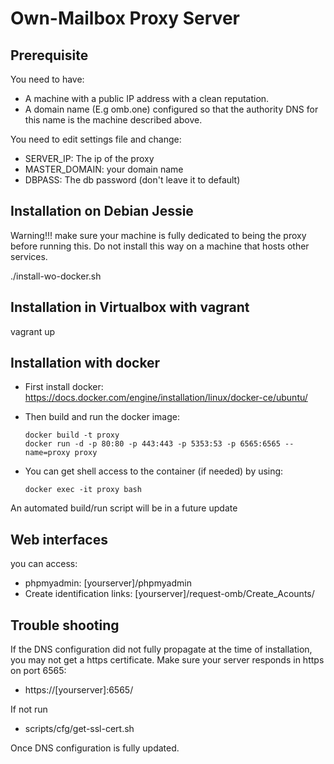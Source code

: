 # Own-Mailbox Proxy Server

## Prerequisite
You need to have:
+ A machine with a public IP address with a clean reputation.
+ A domain name (E.g omb.one) configured so that the authority DNS for this name is the machine described above.

You need to edit settings file and change:
+ SERVER_IP: The ip of the proxy
+ MASTER_DOMAIN: your domain name
+ DBPASS: The db password (don't leave it to default)

## Installation on Debian Jessie
Warning!!! make sure your machine is fully dedicated to being the proxy
before running this. Do not install this way on a machine that hosts other services.

./install-wo-docker.sh

## Installation in Virtualbox with vagrant

vagrant up

## Installation with docker

+ First install docker: https://docs.docker.com/engine/installation/linux/docker-ce/ubuntu/

+ Then build and run the docker image:
  ```
  docker build -t proxy
  docker run -d -p 80:80 -p 443:443 -p 5353:53 -p 6565:6565 --name=proxy proxy
  ```

+ You can get shell access to the container (if needed) by using:
  ```
  docker exec -it proxy bash
  ```

An automated build/run script will be in a future update


## Web interfaces

you can access:

+ phpmyadmin:  [yourserver]/phpmyadmin
+ Create identification links: [yourserver]/request-omb/Create_Acounts/

## Trouble shooting

If the DNS configuration did not fully propagate at the time of installation, you may not
get a https certificate. Make sure your server responds in https on port 6565:

+ https://[yourserver]:6565/

If not run
+ scripts/cfg/get-ssl-cert.sh

Once DNS configuration is fully updated.
